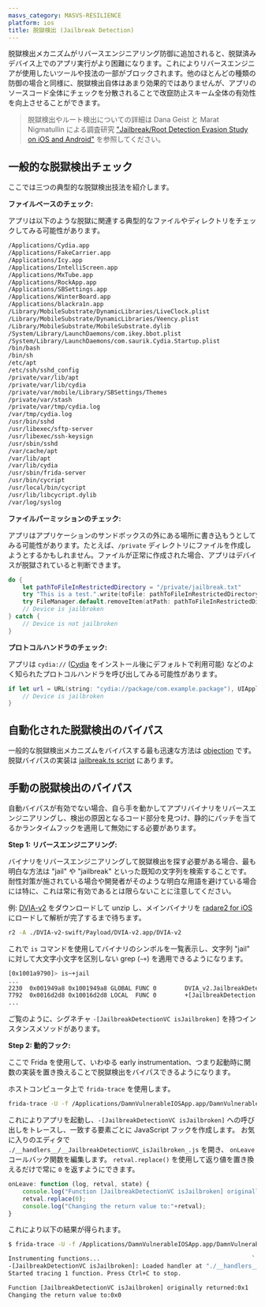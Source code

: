 ```yaml
---
masvs_category: MASVS-RESILIENCE
platform: ios
title: 脱獄検出 (Jailbreak Detection)
---
```


脱獄検出メカニズムがリバースエンジニアリング防御に追加されると、脱獄済みデバイス上でのアプリ実行がより困難になります。これによりリバースエンジニアが使用したいツールや技法の一部がブロックされます。他のほとんどの種類の防御の場合と同様に、脱獄検出自体はあまり効果的ではありませんが、アプリのソースコード全体にチェックを分散されることで改竄防止スキーム全体の有効性を向上させることができます。

> 脱獄検出やルート検出についての詳細は Dana Geist と Marat Nigmatullin による調査研究 ["Jailbreak/Root Detection Evasion Study on iOS and Android"](https://github.com/crazykid95/Backup-Mobile-Security-Report/blob/master/Jailbreak-Root-Detection-Evasion-Study-on-iOS-and-Android.pdf "Jailbreak/Root Detection Evasion Study on iOS and Android") を参照してください。

## 一般的な脱獄検出チェック

ここでは三つの典型的な脱獄検出技法を紹介します。

**ファイルベースのチェック:**

アプリは以下のような脱獄に関連する典型的なファイルやディレクトリをチェックしてみる可能性があります。

```default
/Applications/Cydia.app
/Applications/FakeCarrier.app
/Applications/Icy.app
/Applications/IntelliScreen.app
/Applications/MxTube.app
/Applications/RockApp.app
/Applications/SBSettings.app
/Applications/WinterBoard.app
/Applications/blackra1n.app
/Library/MobileSubstrate/DynamicLibraries/LiveClock.plist
/Library/MobileSubstrate/DynamicLibraries/Veency.plist
/Library/MobileSubstrate/MobileSubstrate.dylib
/System/Library/LaunchDaemons/com.ikey.bbot.plist
/System/Library/LaunchDaemons/com.saurik.Cydia.Startup.plist
/bin/bash
/bin/sh
/etc/apt
/etc/ssh/sshd_config
/private/var/lib/apt
/private/var/lib/cydia
/private/var/mobile/Library/SBSettings/Themes
/private/var/stash
/private/var/tmp/cydia.log
/var/tmp/cydia.log
/usr/bin/sshd
/usr/libexec/sftp-server
/usr/libexec/ssh-keysign
/usr/sbin/sshd
/var/cache/apt
/var/lib/apt
/var/lib/cydia
/usr/sbin/frida-server
/usr/bin/cycript
/usr/local/bin/cycript
/usr/lib/libcycript.dylib
/var/log/syslog
```

**ファイルパーミッションのチェック:**

アプリはアプリケーションのサンドボックスの外にある場所に書き込もうとしてみる可能性があります。たとえば、`/private` ディレクトリにファイルを作成しようとするかもしれません。ファイルが正常に作成された場合、アプリはデバイスが脱獄されていると判断できます。

```swift
do {
    let pathToFileInRestrictedDirectory = "/private/jailbreak.txt"
    try "This is a test.".write(toFile: pathToFileInRestrictedDirectory, atomically: true, encoding: String.Encoding.utf8)
    try FileManager.default.removeItem(atPath: pathToFileInRestrictedDirectory)
    // Device is jailbroken
} catch {
    // Device is not jailbroken
}
```

**プロトコルハンドラのチェック:**

アプリは `cydia://` ([Cydia](../../../tools/ios/MASTG-TOOL-0047.md) をインストール後にデフォルトで利用可能) などのよく知られたプロトコルハンドラを呼び出してみる可能性があります。

```swift
if let url = URL(string: "cydia://package/com.example.package"), UIApplication.shared.canOpenURL(url) {
    // Device is jailbroken
}
```

## 自動化された脱獄検出のバイパス

一般的な脱獄検出メカニズムをバイパスする最も迅速な方法は [objection](../../../tools/generic/MASTG-TOOL-0038.md) です。脱獄バイパスの実装は [jailbreak.ts script](https://github.com/sensepost/objection/blob/master/agent/src/ios/jailbreak.ts "jailbreak.ts") にあります。

## 手動の脱獄検出のバイパス

自動バイパスが有効でない場合、自ら手を動かしてアプリバイナリをリバースエンジニアリングし、検出の原因となるコード部分を見つけ、静的にパッチを当てるかランタイムフックを適用して無効にする必要があります。

**Step 1: リバースエンジニアリング:**

バイナリをリバースエンジニアリングして脱獄検出を探す必要がある場合、最も明白な方法は "jail" や "jailbreak" といった既知の文字列を検索することです。耐性対策が施されている場合や開発者がそのような明白な用語を避けている場合には特に、これは常に有効であるとは限らないことに注意してください。

例: [DVIA-v2](../../../apps/ios/MASTG-APP-0024.md) をダウンロードして unzip し、メインバイナリを [radare2 for iOS](../../../tools/ios/MASTG-TOOL-0073.md) にロードして解析が完了するまで待ちます。

```sh
r2 -A ./DVIA-v2-swift/Payload/DVIA-v2.app/DVIA-v2
```

これで `is` コマンドを使用してバイナリのシンボルを一覧表示し、文字列 "jail" に対して大文字小文字を区別しない grep (`~+`) を適用できるようになります。

```sh
[0x1001a9790]> is~+jail
...
2230  0x001949a8 0x1001949a8 GLOBAL FUNC 0        DVIA_v2.JailbreakDetectionViewController.isJailbroken.allocator__Bool
7792  0x0016d2d8 0x10016d2d8 LOCAL  FUNC 0        +[JailbreakDetection isJailbroken]
...
```

ご覧のように、シグネチャ `-[JailbreakDetectionVC isJailbroken]` を持つインスタンスメソッドがあります。

**Step 2: 動的フック:**

ここで Frida を使用して、いわゆる early instrumentation、つまり起動時に関数の実装を置き換えることで脱獄検出をバイパスできるようになります。

ホストコンピュータ上で `frida-trace` を使用します。

```bash
frida-trace -U -f /Applications/DamnVulnerableIOSApp.app/DamnVulnerableIOSApp  -m "-[JailbreakDetectionVC isJailbroken]"
```

これによりアプリを起動し、`-[JailbreakDetectionVC isJailbroken]` への呼び出しをトレースし、一致する要素ごとに JavaScript フックを作成します。
お気に入りのエディタで `./__handlers__/__JailbreakDetectionVC_isJailbroken_.js` を開き、 `onLeave` コールバック関数を編集します。 `retval.replace()` を使用して返り値を置き換えるだけで常に `0` を返すようにできます。

```javascript
onLeave: function (log, retval, state) {
    console.log("Function [JailbreakDetectionVC isJailbroken] originally returned:"+ retval);
    retval.replace(0);
    console.log("Changing the return value to:"+retval);
}
```

これにより以下の結果が得られます。

```bash
$ frida-trace -U -f /Applications/DamnVulnerableIOSApp.app/DamnVulnerableIOSApp  -m "-[JailbreakDetectionVC isJailbroken]:"

Instrumenting functions...                                           `...
-[JailbreakDetectionVC isJailbroken]: Loaded handler at "./__handlers__/__JailbreakDetectionVC_isJailbroken_.js"
Started tracing 1 function. Press Ctrl+C to stop.

Function [JailbreakDetectionVC isJailbroken] originally returned:0x1
Changing the return value to:0x0
```
